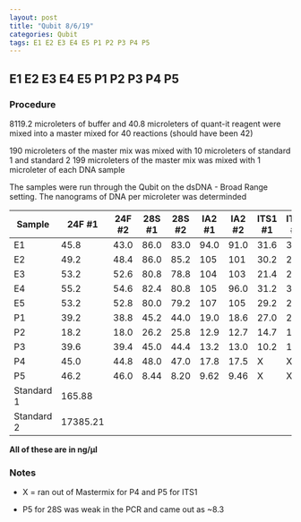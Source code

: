 ```yaml
---
layout: post
title: "Qubit 8/6/19"
categories: Qubit
tags: E1 E2 E3 E4 E5 P1 P2 P3 P4 P5 
---
```


## E1 E2 E3 E4 E5 P1 P2 P3 P4 P5

### Procedure

8119.2 microleters of buffer and 40.8 microleters of quant-it reagent were mixed into a master mixed
for 40 reactions (should have been 42)

190 microleters of the master mix was mixed with 10 microleters of standard 1 and standard 2
199 microleters of the master mix was mixed with 1 microleter of each DNA sample 

The samples were run through the Qubit on the dsDNA - Broad Range setting.
The nanograms of DNA per microleter was determinded 

|Sample|24F #1|24F #2|28S #1|28S #2|IA2 #1|IA2 #2|ITS1 #1|ITS1 #2| 
|--|-----------|-----------|------------|-----------|-----------|-----------|----------|----------|
|E1|45.8 |43.0 |86.0 |83.0 |94.0 |91.0 |31.6 |31.0 |
|E2|49.2 |48.4 |86.0 |85.2 |105 |101|30.2 |29.6 |
|E3|53.2 |52.6 |80.8 |78.8 |104 |103 |21.4 |21.0 |
|E4|55.2 |54.6 |82.4 |80.8 |105 |96.0 |31.2 |30.6 |
|E5|53.2 |52.8 |80.0 |79.2 |107 |105 |29.2 |28.8 |
|P1|39.2 |38.8 |45.2 |44.0 |19.0 |18.6 |27.0 |26.6 |
|P2|18.2 |18.0 |26.2 |25.8 |12.9 |12.7 |14.7 |14.5 |
|P3|39.6 |39.4 |45.0 |44.4 |13.2 |13.0 |10.2 |10.1 |
|P4|45.0 |44.8 |48.0 |47.0 |17.8 |17.5 |X|X|
|P5|46.2 |46.0 |8.44 |8.20 |9.62 |9.46 |X|X|
|Standard 1|165.88 |
|Standard 2|17385.21 |

**All of these are in ng/μl**

### Notes

* X = ran out of Mastermix for P4 and P5 for ITS1

* P5 for 28S was weak in the PCR and came out as ~8.3  

